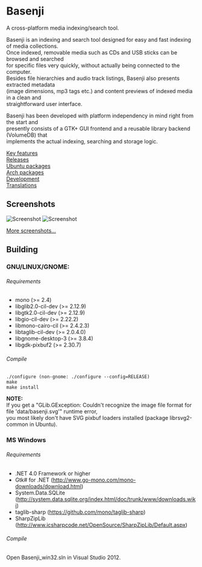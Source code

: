 # Basenji
A cross-platform media indexing/search tool.  

Basenji is an indexing and search tool designed for easy and fast indexing of media collections.  
Once indexed, removable media such as CDs and USB sticks can be browsed and searched  
for specific files very quickly, without actually being connected to the computer.  
Besides file hierarchies and audio track listings, Basenji also presents extracted metadata  
(image dimensions, mp3 tags etc.) and content previews of indexed media in a clean and  
straightforward user interface.  
  
Basenji has been developed with platform independency in mind right from the start and  
presently consists of a GTK+ GUI frontend and a reusable library backend (VolumeDB) that  
implements the actual indexing, searching and storage logic.  
  
[Key features](http://pulb.github.io/basenji/features.htm)  
[Releases](https://www.github.com/pulb/basenji/releases)  
[Ubuntu packages](https://launchpad.net/~pulb/+archive/ppa)  
[Arch packages](https://aur.archlinux.org/packages/basenji)  
[Development](https://www.github.com/pulb/basenji)  
[Translations](https://translations.launchpad.net/basenji)

## Screenshots
![Screenshot](http://pulb.github.io/basenji/screenshots/basenji-gnome.png "Basenji on GNOME 3.6")
![Screenshot](http://pulb.github.io/basenji/screenshots/basenji-win.png "Basenji on Windows 7")

[More screenshots...](http://pulb.github.io/basenji/screenshots-legacy/screenshots.htm)

## Building

### GNU/LINUX/GNOME:

###### Requirements

* mono (>= 2.4)
* libglib2.0-cil-dev (>= 2.12.9)
* libgtk2.0-cil-dev (>= 2.12.9)
* libgio-cil-dev (>= 2.22.2)
* libmono-cairo-cil (>= 2.4.2.3)
* libtaglib-cil-dev (>= 2.0.4.0)
* libgnome-desktop-3 (>= 3.8.4)
* libgdk-pixbuf2 (>= 2.30.7)

###### Compile

	./configure (non-gnome: ./configure --config=RELEASE)
	make
	make install

__NOTE:__  
If you get a "GLib.GException: Couldn't recognize the image file format for file 'data/basenji.svg'" runtime error,  
you most likely don't have SVG pixbuf loaders installed (package librsvg2-common in Ubuntu).  
	

### MS Windows

###### Requirements

* .NET 4.0 Framework or higher
* Gtk# for .NET (http://www.go-mono.com/mono-downloads/download.html)
* System.Data.SQLite (http://system.data.sqlite.org/index.html/doc/trunk/www/downloads.wiki)
* taglib-sharp (https://github.com/mono/taglib-sharp)
* SharpZipLib (http://www.icsharpcode.net/OpenSource/SharpZipLib/Default.aspx)
	
###### Compile

Open Basenji_win32.sln in Visual Studio 2012.
